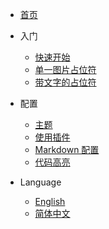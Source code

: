 <!-- _navbar.md -->

 - [首页](/)

* 入门

  * [快速开始]([./?id=%e8%ae%bf%e9%97%ae%e6%96%b9%e6%b3%95-%e9%bb%98%e8%ae%a4%e7%ab%af%e5%8f%a380%e6%94%af%e6%8c%81https)
  * [单一图片占位符](./?id=%e5%8d%95%e4%b8%80%e5%9b%be%e7%89%87%e5%8d%a0%e4%bd%8d%e7%ac%a6)
  * [带文字的占位符](./?id=%e5%b8%a6%e6%96%87%e5%ad%97%e7%9a%84%e5%8d%a0%e4%bd%8d%e7%ac%a6#)



* 配置
  * [主题](#)
  * [使用插件](#)
  * [Markdown 配置](#)
  * [代码高亮](zh-cn/#)

- Language

  - [English](/)
  - [简体中文](/zh-cn/)

